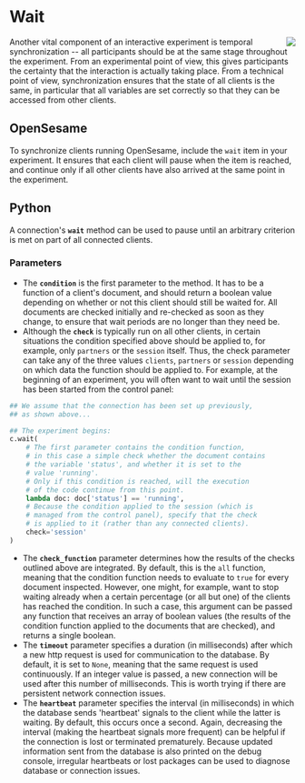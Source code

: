 # Wait

<img src="https://raw.githubusercontent.com/psynteract/psynteract-os/master/plugins/psynteract_wait/psynteract_wait_large.png" align="right">

Another vital component of an interactive experiment is temporal synchronization
-- all participants should be at the same stage throughout the experiment. From
an experimental point of view, this gives participants the certainty that the
interaction is actually taking place. From a technical point of view,
synchronization ensures that the state of all clients is the same, in particular
that all variables are set correctly so that they can be accessed from other
clients.

## OpenSesame

To synchronize clients running OpenSesame, include the `wait` item in your
experiment. It ensures that each client will pause when the item is reached, and
continue only if all other clients have also arrived at the same point in the
experiment.

## Python

A connection's **`wait`** method can be used to pause until an arbitrary
criterion is met on part of all connected clients.

### Parameters

* The **`condition`** is the first parameter to the method. It has to be a
function of a client's document, and should return a boolean value depending on
whether or not this client should still be waited for. All documents are checked
initially and re-checked as soon as they change, to ensure that wait periods are
no longer than they need be.
* Although the **`check`** is typically run on all other clients, in certain
situations the condition specified above should be applied to, for example, only
`partners` or the `session` itself. Thus, the check parameter can take any of
the three values `clients`, `partners` or `session` depending on which data the
function should be applied to. For example, at the beginning of an experiment,
you will often want to wait until the session has been started from the control
panel:

```python
## We assume that the connection has been set up previously,
## as shown above...

## The experiment begins:
c.wait(
    # The first parameter contains the condition function,
    # in this case a simple check whether the document contains
    # the variable 'status', and whether it is set to the
    # value 'running'.
    # Only if this condition is reached, will the execution
    # of the code continue from this point.
    lambda doc: doc['status'] == 'running',
    # Because the condition applied to the session (which is
    # managed from the control panel), specify that the check
    # is applied to it (rather than any connected clients).
    check='session'
)
```

* The **`check_function`** parameter determines how the results of the checks
outlined above are integrated. By default, this is the `all` function, meaning
that the condition function needs to evaluate to `true` for every document
inspected. However, one might, for example, want to stop waiting already when a
certain percentage (or all but one) of the clients has reached the condition. In
such a case, this argument can be passed any function that receives an array of
boolean values (the results of the condition function applied to the documents
that are checked), and returns a single boolean.
* The **`timeout`** parameter specifies a duration (in milliseconds) after which
a new http request is used for communication to the database. By default, it is
set to `None`, meaning that the same request is used continuously. If an integer
value is passed, a new connection will be used after this number of
milliseconds. This is worth trying if there are persistent network connection
issues.
* The **`heartbeat`** parameter specifies the interval (in milliseconds) in
which the database sends 'heartbeat' signals to the client while the latter is
waiting. By default, this occurs once a second. Again, decreasing the interval
(making the heartbeat signals more frequent) can be helpful if the connection is
lost or terminated prematurely. Because updated information sent from the
database is also printed on the debug console, irregular heartbeats or lost
packages can be used to diagnose database or connection issues.
